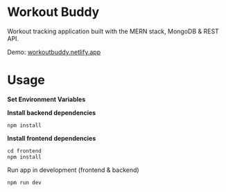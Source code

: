 # Workout Buddy
Workout tracking application built with the MERN stack, MongoDB & REST API.

Demo: [workoutbuddy.netlify.app](https://workoutbuddy.netlify.app)

# Usage
__Set Environment Variables__

__Install backend dependencies__

```
npm install
```

__Install frontend dependencies__

```
cd frontend
npm install
```
Run app in development (frontend & backend)

```
npm run dev
```
